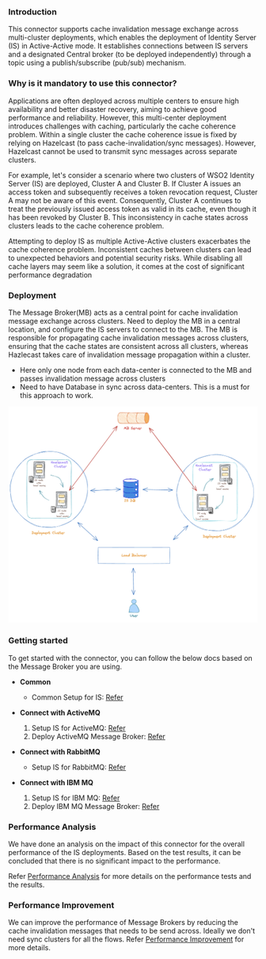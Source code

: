 ### Introduction
This connector supports cache invalidation message exchange across multi-cluster deployments, which enables the deployment of Identity Server (IS) in Active-Active mode. It establishes connections between IS servers and a designated Central broker (to be deployed independently) through a topic using a publish/subscribe (pub/sub) mechanism.

### Why is it mandatory to use this connector?

Applications are often deployed across multiple centers to ensure high availability and better disaster recovery, aiming to achieve good performance and reliability. However, this multi-center deployment introduces challenges with caching, particularly the cache coherence problem.
Within a single cluster the cache coherence issue is fixed by relying on Hazelcast (to pass cache-invalidation/sync messages). However, Hazelcast cannot be used to transmit sync messages across separate clusters.

For example, let's consider a scenario where two clusters of WSO2 Identity Server (IS) are deployed, Cluster A and Cluster B. If Cluster A issues an access token and subsequently receives a token revocation request, Cluster A may not be aware of this event. Consequently, Cluster A continues to treat the previously issued access token as valid in its cache, even though it has been revoked by Cluster B. This inconsistency in cache states across clusters leads to the cache coherence problem. 

Attempting to deploy IS as multiple Active-Active clusters exacerbates the cache coherence problem. Inconsistent caches between clusters can lead to unexpected behaviors and potential security risks. While disabling all cache layers may seem like a solution, it comes at the cost of significant performance degradation

### Deployment

The Message Broker(MB) acts as a central point for cache invalidation message exchange across clusters. Need to deploy the MB in a central location, and configure the IS servers to connect to the MB. The MB is responsible for propagating cache invalidation messages across clusters, ensuring that the cache states are consistent across all clusters, whereas Hazlecast takes care of invalidation message propagation within a cluster.
- Here only one node from each data-center is connected to the MB and passes invalidation message across clusters
- Need to have Database in sync across data-centers. This is a must for this approach to work.
   
![hybrid_approach.png](resources/common-resources/hybrid_approach.png)

### Getting started

To get started with the connector, you can follow the below docs based on the Message Broker you are using.

- **Common**
  - Common Setup for IS: [Refer](resources/common-resources/IS_README.md)

- **Connect with ActiveMQ**
  1. Setup IS for ActiveMQ: [Refer](resources/active-mq-resources/ACTIVEMQ_README.md)
  2. Deploy ActiveMQ Message Broker:  [Refer](resources/active-mq-resources/ACITVMQ_MB_DEPLOYMENT.md)

- **Connect with RabbitMQ**
  - Setup IS for RabbitMQ: [Refer](resources/common-resources/RABBITMQ_README.md)

- **Connect with IBM MQ**
    1. Setup IS for IBM MQ: [Refer](resources/ibm-mq-resources/IBMMQ_README.md)
    2. Deploy IBM MQ Message Broker: [Refer](resources/ibm-mq-resources/IBMMQ_MB_DEPLOYMENT.md)

  
### Performance Analysis

We have done an analysis on the impact of this connector for the overall performance of the IS deployments. Based on 
the test results, it can be concluded that there is no significant impact to the performance.

Refer [Performance Analysis](resources/common-resources/PERFORMANCE_ANALYSIS.md) for more details on the performance 
tests and the results.

### Performance Improvement

We can improve the performance of Message Brokers by reducing the cache invalidation messages that needs to be send across. Ideally we don't need sync clusters for all the flows. Refer [Performance Improvement](resources/common-resources/PERFORMANCE_IMPROVEMENT.md) for more details.
